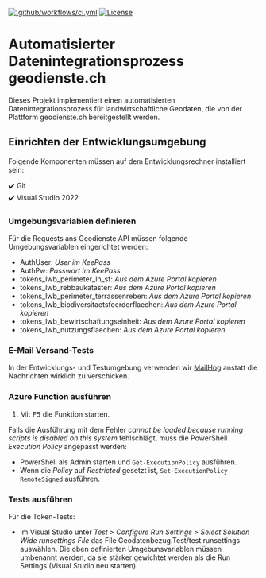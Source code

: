 [![.github/workflows/ci.yml](https://github.com/blw-ofag-ufag/geodatenbezug_geodienste/actions/workflows/ci.yml/badge.svg)](https://github.com/blw-ofag-ufag/geodatenbezug_geodienste/actions/workflows/ci.yml) [![License](https://img.shields.io/github/license/blw-ofag-ufag/geodatenbezug_geodienste)](https://github.com/blw-ofag-ufag/geodatenbezug_geodienste/blob/main/LICENSE)

# Automatisierter Datenintegrationsprozess geodienste.ch

Dieses Projekt implementiert einen automatisierten Datenintegrationsprozess für landwirtschaftliche Geodaten, die von der Plattform geodienste.ch bereitgestellt werden.

## Einrichten der Entwicklungsumgebung

Folgende Komponenten müssen auf dem Entwicklungsrechner installiert sein:

✔️ Git  
✔️ Visual Studio 2022

### Umgebungsvariablen definieren

Für die Requests ans Geodienste API müssen folgende Umgebungsvariablen eingerichtet werden:

- AuthUser: _User im KeePass_
- AuthPw: _Passwort im KeePass_
- tokens_lwb_perimeter_ln_sf: _Aus dem Azure Portal kopieren_
- tokens_lwb_rebbaukataster: _Aus dem Azure Portal kopieren_
- tokens_lwb_perimeter_terrassenreben: _Aus dem Azure Portal kopieren_
- tokens_lwb_biodiversitaetsfoerderflaechen: _Aus dem Azure Portal kopieren_
- tokens_lwb_bewirtschaftungseinheit: _Aus dem Azure Portal kopieren_
- tokens_lwb_nutzungsflaechen: _Aus dem Azure Portal kopieren_

### E-Mail Versand-Tests

In der Entwicklungs- und Testumgebung verwenden wir [MailHog](https://mailhog.geow.cloud/) anstatt die Nachrichten wirklich zu verschicken.

### Azure Function ausführen

1. Mit <kbd>F5</kbd> die Funktion starten.

Falls die Ausführung mit dem Fehler _cannot be loaded because running scripts is disabled on this system_ fehlschlägt, muss die PowerShell _Execution Policy_ angepasst werden:

- PowerShell als Admin starten und `Get-ExecutionPolicy` ausführen.
- Wenn die _Policy_ auf _Restricted_ gesetzt ist, `Set-ExecutionPolicy RemoteSigned` ausführen.

### Tests ausführen

Für die Token-Tests:

- Im Visual Studio unter _Test > Configure Run Settings > Select Solution Wide runsettings File_ das File Geodatenbezug.Test/test.runsettings auswählen. Die oben definierten Umgebunsvariablen müssen umbenannt werden, da sie stärker gewichtet werden als die Run Settings (Visual Studio neu starten).
